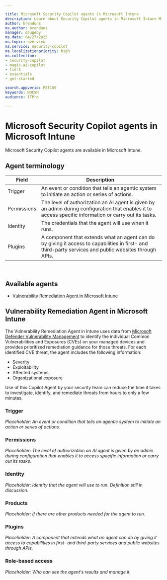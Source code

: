 ```yaml
---

title: Microsoft Security Copilot agents in Microsoft Intune
description: Learn about Security Copilot agents in Microsoft Intune Microsoft Intune
author: brenduns
ms.author: brenduns
manager: dougeby
ms.date: 04/27/2025
ms.topic: overview
ms.service: security-copilot
ms.localizationpriority: high
ms.collection:
- security-copilot
- magic-ai-copilot
- tier1
- essentials
- get-started

search.appverid: MET150
keywords: NOCSH
audience: ITPro

---
```


# Microsoft Security Copilot agents in Microsoft Intune

Microsoft Security Copilot agents are available in Microsoft Intune.
<!-- There are various agents you can use in Intune to help you .... -->

## Agent terminology

| Field | Description |
| ----- | ----------- |
| Trigger | An event or condition that tells an agentic system to initiate an action or series of actions. |
| Permissions | The level of authorization an AI agent is given by an admin during configuration that enables it to access specific information or carry out its tasks. |
| Identity | The credentials that the agent will use when it runs. |
| Plugins | A component that extends what an agent can do by giving it access to capabilities in first- and third-party services and public websites through APIs. |
 
## Available agents

- [Vulnerability Remediation Agent in Microsoft Intune](../protect/vulnerability-remediation-agent.md)

## Vulnerability Remediation Agent in Microsoft Intune

<!-- *Placeholder: Description of agent with use-case in focus. Ideally, this section will focus on what the user will get out of the agent. For example, for the Threat Intelligence briefing agent, customers will get an analysis of all the latest threat intelligence tailored to their industry, company, and geolocation, and recommendations on how to mitigate it* -->

The Vulnerability Remediation Agent in Intune uses data from [Microsoft Defender Vulnerability Management](/defender-vulnerability-management/defender-vulnerability-management) to identify the individual Common Vulnerabilities and Exposures (CVEs) on your managed devices and provides prioritized remediation guidance for those threats. For each identified CVE threat, the agent includes the following information:

- Severity
- Exploitability
- Affected systems
- Organizational exposure

Use of this Copilot Agent by your security team can reduce the time it takes to investigate, identify, and remediate threats from hours to only a few minutes.

### Trigger

*Placeholder: An event or condition that tells an agentic system to initiate an action or series of actions.*

### Permissions

*Placeholder: The level of authorization an AI agent is given by an admin during configuration that enables it to access specific information or carry out its tasks.*

### Identity
*Placeholder: Identity that the agent will use to run. Definition still in discussion.*

### Products
*Placeholder: If there are other products needed for the agent to run.*

### Plugins
*Placeholder: A component that extends what an agent can do by giving it access to capabilities in first- and third-party services and public websites through APIs.*

### Role-based access 
*Placeholder: Who can see the agent's results and manage it.*

